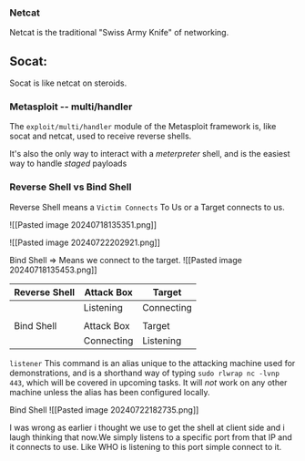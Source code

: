 
### Netcat
Netcat is the traditional "Swiss Army Knife" of networking.


## Socat:
Socat is like netcat on steroids.


### Metasploit -- multi/handler
The `exploit/multi/handler` module of the Metasploit framework is, like socat and netcat, used to receive reverse shells.

It's also the only way to interact with a _meterpreter_ shell, and is the easiest way to handle _staged_ payloads



### Reverse Shell vs Bind Shell
Reverse Shell means a `Victim Connects` To Us or a Target connects to us.

![[Pasted image 20240718135351.png]]


![[Pasted image 20240722202921.png]]



Bind Shell => Means we connect to the target.
![[Pasted image 20240718135453.png]]


| Reverse Shell | Attack Box     | Target        |
| ------------- | -------------- | ------------- |
|               | Listening      | Connecting    |
|               |                |               |
| Bind Shell    | Attack Box     | Target        |
|               | Connecting<br> | Listening<br> |

`listener` 
This command is an alias unique to the attacking machine used for demonstrations, and is a shorthand way of typing `sudo rlwrap nc -lvnp 443`, which will be covered in upcoming tasks. It will _not_ work on any other machine unless the alias has been configured locally.

Bind Shell
![[Pasted image 20240722182735.png]]

I was wrong as earlier i thought we use to get the shell at client side and i laugh thinking that now.We simply listens to a specific port from that IP and it connects to use.
Like WHO is listening to this port simple connect to it.



